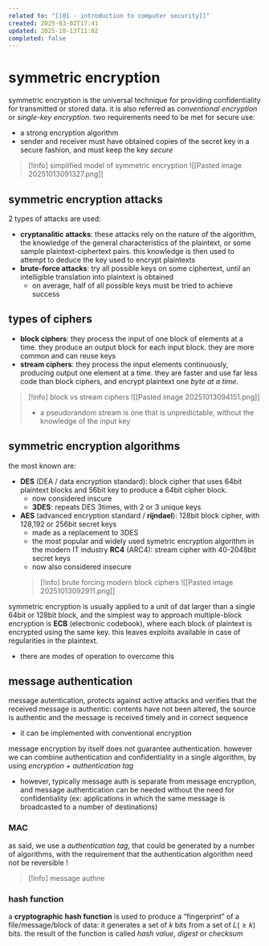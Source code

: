 ```yaml
---
related to: "[[01 - introduction to computer security]]"
created: 2025-03-02T17:41
updated: 2025-10-13T11:02
completed: false
---
```

# symmetric encryption
symmetric encryption is the universal technique for providing confidentiality for transmitted or stored data. it is also referred as *conventional encryption* or *single-key encryption*. two requirements need to be met for secure use:
- a strong encryption algorithm
- sender and receiver must have obtained copies of the secret key in a secure fashion, and must keep the key *secure*
>[!info] simplified model of symmetric encryption
![[Pasted image 20251013091327.png]]

## symmetric encryption attacks
2 types of attacks are used:
- **cryptanalitic attacks**: these attacks rely on the nature of the algorithm,  the knowledge of the general characteristics of the plaintext, or some sample plaintext-ciphertext pairs. this knowledge is then used to attempt to deduce the key used to encrypt plaintexts
- **brute-force attacks**: try all possible keys on some ciphertext, until an intelligible translation into plaintext is obtained
	- on average, half of all possible keys must be tried to achieve success
## types of ciphers
- **block ciphers**: they process the input of one block of elements at a time. they produce an output block for each input block. they are more common and can reuse keys
- **stream ciphers**: they process the input elements continuously, producing output one element at a time. they are faster and use far less code than block ciphers, and encrypt plaintext one *byte at a time*.
>[!info] block vs stream ciphers
![[Pasted image 20251013094151.png]]
>- a pseudorandom stream is one that is unpredictable, without the knowledge of the input key
## symmetric encryption algorithms
the most known are:
- **DES** (DEA / data encryption standard): block cipher that uses 64bit plaintext blocks and 56bit key to produce a 64bit cipher block.
	- now considered inscure
	- **3DES**: repeats DES 3times, with 2 or 3 unique keys
- **AES** (advanced encryption standard / **rijndael**): 128bit block cipher, with 128,192 or 256bit secret keys
	- made as a replacement to 3DES
	- the most popular and widely used symetric encryption algorithm in the modern IT industry
  **RC4** (ARC4): stream cipher with 40-2048bit secret keys
	- now also considered insecure
  >[!info] brute forcing modern block ciphers
  ![[Pasted image 20251013092911.png]]

symmetric encryption is usually applied to a unit of dat larger than a single 64bit or 128bit block, and the simplest way to approach multiple-block encryption is **ECB** (electronic codebook), where each block of plaintext is encrypted using the same key. this leaves exploits available in case of regularities in the plaintext.
- there are modes of operation to overcome this
## message authentication
message autentication, protects against active attacks and verifies that the received message is authentic: contents have not been altered, the source is authentic and the message is received timely and in correct sequence
- it can be implemented with conventional encryption

message encryption by itself does not guarantee authentication. however we can combine authentication and confidentiality in a single algorithm, by using *encryption + authentication tag*
- however, typically message auth is separate from message encryption, and message authentication can be needed without the need for confidentiality (ex: applications in which the same message is broadcasted to a number of destinations)
### MAC
as said, we use a *authentication tag*, that could be generated by a number of algorithms, with the requirement that the authentication algorithm need not be reversible !
>[!info] message authne
### hash function
a **cryptographic hash function** is used to produce a “fingerprint” of a file/message/block of data: it generates a set of $k$ bits from a set of $L (≥k)$ bits. the result of the function is called *hash value*, *digest* or *checksum*

